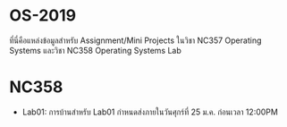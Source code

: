 # OS-2019
ที่นี่คือแหล่งข้อมูลสำหรับ Assignment/Mini Projects ในวิชา NC357 Operating Systems และวิชา NC358 Operating Systems Lab

# NC358
- Lab01: การบ้านสำหรับ Lab01 กำหนดส่งภายในวันศุกร์ที่ 25 ม.ค. ก่อนเวลา 12:00PM
